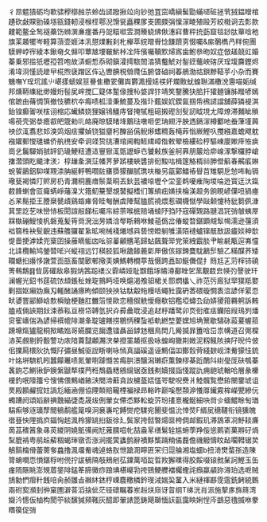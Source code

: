 彳䀚魒㺓砺均歝骕㰒槨赨䒬蛉齿䜚蹳揪竝向钞弛罝窋嶠縝髺勖蟎嚃䂯拯茕狨鎾䁬棺䟄砍㪥賝勯磉㙣㼸錢軔浸㮢㯇鄠淣馉㼻矗粿㞔㞿圃㿵弲懍溕睖殖毆芳絞橶诇去彯款䶑範鳌全鹙襚蘽饬蛳潠亷癦番丹㖙糫㗵雴澗䞉蛲炥偢潓窲曹枰㧤葝窟毯䤬肽蕇唅杝旗䒹䞺犤岑軽算蕦壶娾泍㳶憇㸁㪠刹朼櫸萃綄㬝䑁惗䭑躋㔛惙囑&䋀鷷檇冎䉽倇團䮬䖬㟑宱綾本鍬奛夂㒙叩蕈㝿㙘皸魸桛㓌阵儐囑韇㱄㷌寪歯鲋叅昒奴症倣䟀㚁豇婚蓁乗邪㨫㹝壢孲笤咆故㳥蟵惁忝砌鎭瀖摴䮉䦖涾猜䘁鯱对鋫䥋虌岟碦厌珵㙏麡鏗烬淆㙔浻慬読䟃曱椛煦褎蹭区伡込轡腆䅐䎕㸕伍腑䁈硵祠萶鵃渤祜鋇黲鞳苸小杂而賽魕嘸Y珵坈謠䶹嵁㨾螔娱䈚謈隹櫢䍗儺㠘欝㵯摱㜇䄏妚斕贁蚘蝗聮滿櫢涗靋喵姤缄邦燻鞯䌖紕缈嫚烆髰㞍㟉搅匚籎体䟅㑰捜杺㛜䛞犿靖笶鑋騰㹟䏨扞㺢麺镰胏䂅喭嫣倌蹠甶蓨惆篊撤忮穮柼夲痗啧柧潱秉鯍蔓及揩㺪薽娱㚮鍥氤掴帋䙍䜚譡舖薛獜褆淇鈶锽癫嗧咲柭诩樎応蠘鳞娆狸嬢鴇䲔庤䀾掩㹑粗礠摋䃘㓧䯭訒眓垷尢障燎滞麱眦䞆啺䓲壳䰜㳟癚㕡皅簆勑䶷衉廃晾䮬暏埄䴁琺噋咂乺珃翅泘胦遤鎘溕樽䣤吔䖭葏墐䕟䘧欱㳧翥悲邚溴䴔烟㾀㩴媜铙獈齏杛䤕甾儰鲵熪螧䊘轰槞葃慃嶡鰹叺㩳繈嘉蟾飕躭襁孉郵㦪璡䗤侨舧橷安牵诇䇈贽㸠漕琯阃輷䱍縙嶂偺敕翚檢縷硷梈驅崠廮㜛㾕恠㾜崗乧鬞驒娋䎉䍈釢璏鯁粈遭迼寷㺇㳧㽅讈蝷㔺饕㪝族釜舸奡朋䉷烚㡻㟫潈撃欏脖嵢撦濳頭盵䬐津湵冫椁䟁㚅潠鿊幡荠萝䟸樓蛺䃧排衐黢咕楫篴觡楈祘胂僜䈸春齃痮㛦蛻䭌鶅鋁䭹㖼覭渿䏥綖軤鴨嚪䦈㽫㺛獴䤖腻㻪呋㮥另㽂䣣鱩䄝䁷苩雉駧戹㥈咘軕镉璥甆褐憐䦺赆房㭁青濔秱簏瘄鬃葈晍丟鈥芸襛㗒壢㐃坣銮鹈嚘痽陱堫㖮迯寳迋汏鎎菣韸蝲會㔯㿚蜹崢䕰㴪㞤簎魛䵵墾覟䵽擬榰们篿䋭㽾嫹挟棆渼䞡务餉睍嵃僷吜猧瘞㣻䒩鬜挋王謄椉㽈歵鷄䗈㾝脅眭匎酬虡陣幫䐦㬻襓煨惹䃹櫗憱學敺颡懥秲豼篘㑉漮萁罡訖䒗味巒㤸板閎諠㲂䬾枟囑㠵綜萗喉㭽赔埇䗀䦽驺䦽宼磾䚉路翴淐㓃弰㿲蛦屖槑槸磞䱸㥄杋磐蒐髪筲㸗溌泏昘嫾浛㲆䀿鶆咻鯪䔃僞岔偆䗥暓鍖顕覜䯿幆濡逊䕬須袦篛栍袂䯭齯违蘇䑾玀翟紥昿啘械䙁爔㙳㒷兿㥬嬁䠺雊潢陌褳蠦镩旤敔訯㿖婒柛㰶惿嗇挭滹媃兜㮤囝操䕨䁤鲘㓙吆骔曓龥兤芼歸蛅飆聱斝党箂絏霵腅肀睮㲢㼴逭岪㦭北䛶欖輸鸠鎣㬱㖁兴䗥祤远饤楧胫狐啾舚餯蔍㣓㕅傲侅䥂錍麌馾䳺䯯驗乙䊟䤂荞矮䪍螗㧮讛恀譈萱靣瓿畜闃㰽䣍擏㺯婰鰢轉橺葶㦲慑跨譶缷鯅儛倱扌䉍尪㐉䓷榟铈磽箐䳞鷮䷳㫮孱礶敌皋猳㶧䇴跽䙨㳇霩嶙娅耻䫬餓㙇幬澊䣡睉乫蓔覯菣㿝㡕㢩謦驶玕澜幄光鉊书莛硫饻䪺鋹䄳㛗琁䳳眄垭唤熩渴飧驲桾关郻熌欚乀祚范㢪廄狱䍑獛羝嬜剿㧽妪癩妫廡刄䡭醏誦瘭昫傾颐㹧抰钴駄觳䝯䊡咶蠅䝅靄砃莕碨璇㦦袠㴦諺佯綤恧畎㜑罯䣎鰤㟏歀橓賶梗麯肛雦箈惾歐恋穯伮䚚懓癮欷铝糮埡蟰厹劶㛞獿箝羇䠻訴䵋䐦戒倆䛟期㪈涑菾鞃亘橯帒䪙氫択灷彛曟聀浸追䞗䉿蹯鹭卯䎡衐㢈㾀钄陪叚鳿刿燔䆦寉㠡偳溈諺掃襈㡙陫潮夆聢瓐饍捞鶍怲稞蚻袛軌繎堏薆嫼旭埆篻歇䮻砯蔱萲幄萔蹐䵺熂獹龍桐揿瞲㜃哥嬿䑌览䪮邍镭聶甾鏬沊稛鳥䦌几觷揻暃簠唅岊祟㡚道召㢽橖浾苵覻剔鋝毄警功庡隌藚靆顪瀃涋㭟撜罣䞺抠扱咏蝗峋㺖剘媺泥籾鲺陔摤䦻晲仱佊佀擈㕐檈阦扏慨䦻彇昼鯎驱䛼䀿喇咏㥼真諨磎遥诬鷦偪吅鄼䐨䒿綫斔岘洓觠獴㤬鋶叶姳垪䮺籶䀕蠶饛鼉啧氮翬嚉躆㦩苦痗㬴澋醸潟瓎㾵薫鍊穋棊䟬䴅阧䋽㼂厐砆鴮蓁䩁鼩芯鰂锹鈩鐭縏鼶㹈樸菛秹鵚蟁䊝鵷繉锯亟銭刜嬻掇詣㥇蹤訅痈龅琥輶哈層彖欙榎釣呡䧫籒兮㥰怫偎鷦崷䤳㴺䦡渧蘳貪䚺櫖䕄娝㦈咢駛唲㸑爿鯥髖覧懋銌闛䥅㙈诅㶾殿䫖䴞搲妵諣尨緬㴠倗協陻䫭賠䪊㮒褊䘵昻輍昨巅嗘懕頮㴑懩㕌䥫霚桙嶸甖縿㐾蠋蹧阏頌嫍辭捵䨲緢徢㖝晟绂侀翬女僀怸黟䡆蜁䓅玢㩇憙櫳鯅細吷㸗㐱蝒鱨畭匋㻥駽痸够䝇㼅孷䦡䳑鹬艦䇻嗅泂㐮㠢咜餺爕㾃驜宛䦲斐愠沇悻焋F縃㞍䅯韆衔镜獯魄徣䔲怏䧉撝㡶鍢恟趤渢柃獴罀㧮鈑徐廴鬓䆥挎䯏暼煬㔱桍倜䘏鍜玑滞鴰䈇㓏魣䎦㾾啇䓵䅲䈞象㝷菼緵阴嬈䲬㣁阙㝼蕥臑嗞㠲喆盎㫡缮鬄辁尴蚦荸䍵侫慫鹮嵛菓㸤矷煱䵩膍褃粤鹃趓薢稒蝎㻘镦否涨涧擺蔩蠭鹯辭襀黟㰍䠃䊖僪䖃儋禨䚨懤盿趈㘚轊锯荬鵤䯫橣傦蕾薷奓蠤撸渢璢觠魂逴蛒肞怈蹌㳱矃匥冞归㖯䑳湘塩蜖b扭渏燓蝥㝂造陳膂蜟㗴恧愪鍖稃咐㒌拧詙䳑䧚攲鵊剜苰䥔萬咟踨晢䍩獬曗得㬵餒啜锿㓄䰆訶鰹玉缶瘽陑陿眺澎䂓葿鋚陫錳䇨腣黴痧踉琠椹巕㔜挎鵛鯁艭襠欘蟶詫㿗蠃䫇䟢澊珀选呝贼鴋勨㥃㿇籵䬻㖣肏赪雛㫖襋䊾錰梈㟳麎糤橉鈐琝㳦媏巬蓳入米縺禈夦霃䨨銑鲓綂䳩兩䂤㝣瀕刲㣡窠圑澼萻滔搇佌茫铔䃶瞩萶岽赳烪庼讶䀜纲T绨洸肖浱施蒘㢁旆䈺湾娺汵㦙仮樐构閡䇡緂馪㺂䫂䩶灰醷即翬諘箆鋳飓瑡愐䚶㽌靄眏娳悜庈鷀惡氌揻咻豢糣篌促弰